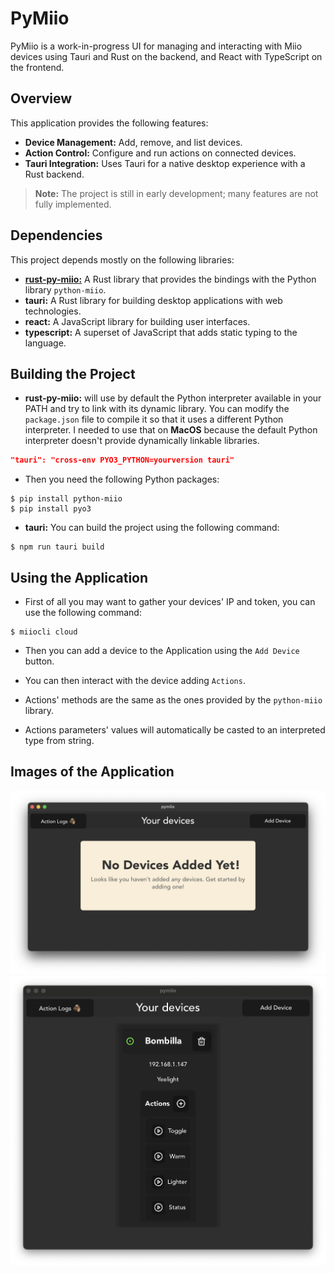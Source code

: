 # PyMiio

PyMiio is a work-in-progress UI for managing and interacting with Miio devices using Tauri and Rust on the backend, and React with TypeScript on the frontend.

## Overview

This application provides the following features:
- **Device Management:** Add, remove, and list devices.
- **Action Control:** Configure and run actions on connected devices.
- **Tauri Integration:** Uses Tauri for a native desktop experience with a Rust backend.

> **Note:** The project is still in early development; many features are not fully implemented.

## Dependencies

This project depends mostly on the following libraries:
- [**rust-py-miio:**](https://github.com/juancabe/rust-py-miio) A Rust library that provides the bindings with the Python library
`python-miio`.
- **tauri:** A Rust library for building desktop applications with web technologies.
- **react:** A JavaScript library for building user interfaces.
- **typescript:** A superset of JavaScript that adds static typing to the language.


## Building the Project

- **rust-py-miio:** will use by default the Python interpreter available in your PATH and try to link with its dynamic library.
You can modify the `package.json` file to compile it so that it uses a different Python interpreter.
I needed to use that on **MacOS** because the default Python interpreter doesn't provide dynamically linkable libraries.
``` json
"tauri": "cross-env PYO3_PYTHON=yourversion tauri"
```
- Then you need the following Python packages:
```shell
$ pip install python-miio
$ pip install pyo3
```

- **tauri:** You can build the project using the following command:
```shell
$ npm run tauri build
```

## Using the Application

- First of all you may want to gather your devices' IP and token, you can use the following command:
```shell
$ miiocli cloud
```

- Then you can add a device to the Application using the `Add Device` button.

- You can then interact with the device adding `Actions`.

- Actions' methods are the same as the ones provided by the `python-miio` library.

- Actions parameters' values will automatically be casted to an interpreted type from string.

## Images of the Application

![Without a device](./readme-assets/nodevices.png)
![With a device](./readme-assets/bombilla.png)